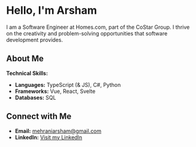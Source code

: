 # Hello, I'm Arsham

I am a Software Engineer at Homes.com, part of the CoStar Group. 
I thrive on the creativity and problem-solving opportunities that software development provides.

## About Me
**Technical Skills:**
- **Languages:** TypeScript (& JS), C#, Python
- **Frameworks:** Vue, React, Svelte
- **Databases:** SQL

## Connect with Me
- **Email:** mehraniarsham@gmail.com
- **LinkedIn:** [Visit my LinkedIn](https://www.linkedin.com/in/arsham-mehrani/)
